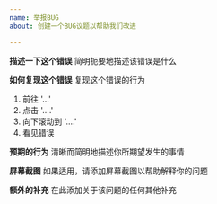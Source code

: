 ```yaml
---
name: 举报BUG
about: 创建一个BUG议题以帮助我们改进

---
```


**描述一下这个错误**
简明扼要地描述该错误是什么

**如何复现这个错误**
复现这个错误的行为
1. 前往 '...'
2. 点击 '....'
3. 向下滚动到 '....'
4. 看见错误

**预期的行为**
清晰而简明地描述你所期望发生的事情

**屏幕截图**
如果适用，请添加屏幕截图以帮助解释你的问题

**额外的补充**
在此添加关于该问题的任何其他补充

